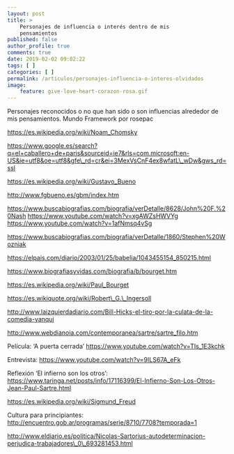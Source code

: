 ```yaml
---
layout: post
title: >
    Personajes de influencia o interés dentro de mis
    pensamientos
published: false
author_profile: true
comments: true
date: 2019-02-02 09:02:22
tags: [ ]
categories: [ ]
permalink: /articulos/personajes-influencia-o-interes-olvidados
image:
    feature: give-love-heart-corazon-rosa.gif
---
```

Personajes reconocidos o no que han sido o son influencias alrededor de mis pensamientos. Mundo Framework por rosepac

https://es.wikipedia.org/wiki/Noam_Chomsky

https://www.google.es/search?q=el+caballero+de+paris&sourceid=ie7&rls=com.microsoft:en-US&ie=utf8&oe=utf8&gfe\_rd=cr&ei=3MexVsCnF4ex8wfatL\_wDw&gws_rd=ssl

https://es.wikipedia.org/wiki/Gustavo_Bueno
  
http://www.fgbueno.es/gbm/index.htm

https://www.buscabiografias.com/biografia/verDetalle/8628/John%20F.%20Nash https://www.youtube.com/watch?v=xgAWZsHWVYg https://www.youtube.com/watch?v=1afNmsq4vSg

https://www.buscabiografias.com/biografia/verDetalle/1860/Stephen%20Wozniak

https://elpais.com/diario/2003/01/25/babelia/1043455154_850215.html
  
https://www.biografiasyvidas.com/biografia/b/bourget.htm
  
https://es.wikipedia.org/wiki/Paul_Bourget

https://es.wikiquote.org/wiki/Robert\_G.\_Ingersoll

http://www.laizquierdadiario.com/Bill-Hicks-el-tiro-por-la-culata-de-la-comedia-yanqui

http://www.webdianoia.com/contemporanea/sartre/sartre_filo.htm
  
Película: &#8216;A puerta cerrada&#8217; https://www.youtube.com/watch?v=TIs_1E3kchk
  
Entrevista: https://www.youtube.com/watch?v=9ILS67A_eFk
  
Reflexión &#8216;El infierno son los otros&#8217;: https://www.taringa.net/posts/info/17116399/El-Infierno-Son-Los-Otros-Jean-Paul-Sartre.html

https://es.wikipedia.org/wiki/Sigmund_Freud
  
Cultura para principiantes: http://encuentro.gob.ar/programas/serie/8710/7708?temporada=1

http://www.eldiario.es/politica/Nicolas-Sartorius-autodeterminacion-perjudica-trabajadores\_0\_693281453.html